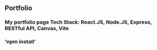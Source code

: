 ## Portfolio

### My portfolio page Tech Stack: React.JS, Node.JS, Express, RESTful API, Canvas, Vite

### 'npm install'
